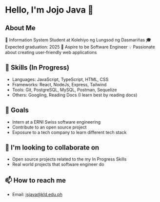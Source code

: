 # Hello, I'm Jojo Java 👋

## About Me
📖 Information System Student at Kolehiyo ng Lungsod ng Dasmariñas
🎓 Expected graduation: 2025
🚀 Aspire to be Software Engineer
💡  Passionate about creating user-friendly web applications

## 🔨 Skills (In Progress)
- Languages: JavaScript, TypeScript, HTML, CSS
- Frameworks: React, NodeJs, Express, Tailwind
- Tools: Git, PostgreSQL, MySQL, Postman, Sequelize
- Others: Googling, Reading Docs (I learn best by reading docs)

## 🎯 Goals
- Intern at a ERNI Swiss software engineering
- Contribute to an open source project
- Exposure to a tech company to learn different tech stack

## 🤝 I'm looking to collaborate on
- Open source projects related to the my In Progress Skills
- Real world projects that software engineer do

## 📫 How to reach me
- Email: jsjava@kld.edu.ph

<!--
## 🔭 Current Projects
- [ERNI Progressive Web Apps]
- [ERNI Swiss Web Apps]

## ⚡ Fun fact
- [Something interesting about yourself or your journey in tech]
<!--
**Joawesome7/Joawesome7** is a ✨ _special_ ✨ repository because its `README.md` (this file) appears on your GitHub profile.

Here are some ideas to get you started:

- 🔭 I’m currently working on ...
- 🌱 I’m currently learning ...
- 👯 I’m looking to collaborate on ...
- 🤔 I’m looking for help with ...
- 💬 Ask me about ...
- 📫 How to reach me: ...
- 😄 Pronouns: ...
- ⚡ Fun fact: ...
-->
